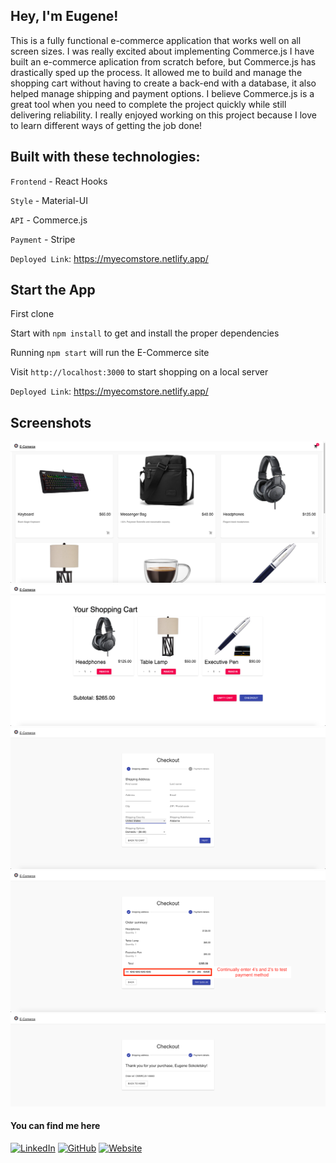 ## Hey, I'm Eugene!

This is a fully functional e-commerce application that works well on all screen sizes. I was really excited about implementing Commerce.js I have built an e-commerce aplication from scratch before, but Commerce.js has drastically sped up the process. It allowed me to build and manage the shopping cart without having to create a back-end with a database, it also helped manage shipping and payment options. I believe Commerce.js is a great tool when you need to complete the project quickly while still delivering reliability. I really enjoyed working on this project because I love to learn different ways of getting the job done!

## Built with these technologies:

`Frontend` - React Hooks

`Style` - Material-UI

`API` - Commerce.js

`Payment` - Stripe

`Deployed Link`: https://myecomstore.netlify.app/

## Start the App

First clone

Start with `npm install` to get and install the proper dependencies

Running `npm start` will run the E-Commerce site

Visit `http://localhost:3000` to start shopping on a local server

`Deployed Link`: https://myecomstore.netlify.app/

## Screenshots

![Home](https://github.com/esokoletsky/e-commerce/blob/main/images/screen-shots/home.png)
![Cart](https://github.com/esokoletsky/e-commerce/blob/main/images/screen-shots/cart.png)
![Shipping](https://github.com/esokoletsky/e-commerce/blob/main/images/screen-shots/shipping.png)
![Payment](https://github.com/esokoletsky/e-commerce/blob/main/images/screen-shots/payment.png)
![Completed](https://github.com/esokoletsky/e-commerce/blob/main/images/screen-shots/checkout-completed.png)

#### You can find me here

<a href="https://www.linkedin.com/in/eugene-developer/" target="_blank"><img src="https://raw.githubusercontent.com/arturssmirnovs/arturssmirnovs/master/in.png" alt="LinkedIn" width="30"></a>
<a href="https://github.com/esokoletsky" target="_blank"><img src="https://raw.githubusercontent.com/arturssmirnovs/arturssmirnovs/master/git.png" alt="GitHub" width="30"></a>
<a href="https://eugene-developer.com" target="_blank"><img src="https://raw.githubusercontent.com/arturssmirnovs/arturssmirnovs/master/www.png" alt="Website" width="30"></a>
